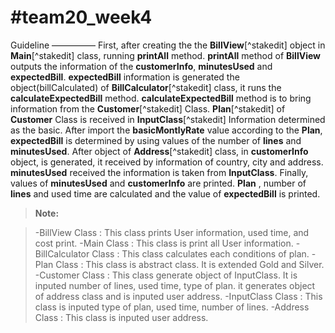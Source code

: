 #team20_week4
===============

Guideline
—————
First, after creating the the **BillView**[^stakedit] object in **Main**[^stakedit] class, running **printAll** method.
**printAll** method of **BillView** outputs the information of the **customerInfo**, **minutesUsed** and **expectedBill**.
**expectedBill** information is generated the object(billCalculated) of **BillCalculator**[^stakedit] class, it runs the **calculateExpectedBill** method.
**calculateExpectedBill** method is to bring information from the **Customer**[^stakedit] Class.
**Plan**[^stakedit] of **Customer** Class is received in **InputClass**[^stakedit] Information determined as the basic.
After import the **basicMontlyRate** value according to the **Plan**, **expectedBill** is determined by using values of the number of **lines** and **minutesUsed**.
After object of **Address**[^stakedit] class, in **customerInfo** object, is generated, it received by information of country, city and address. **minutesUsed** received the information is taken from **InputClass**.
Finally, values of **minutesUsed** and **customerInfo** are printed. **Plan** , number of **lines** and used time are calculated and the value of **expectedBill** is printed.

>**Note:**

> -BillView Class : This class prints User information, used time, and cost print.
> -Main Class : This class is print all User information.
> -BillCalculator Class : This class calculates each conditions of plan.
> -Plan Class : This class is abstract class. It is extended Gold and Silver.
> -Customer Class : This class generate object of InputClass. It is inputed number of lines, used time, type of plan. it generates object of address class and is inputed user address.
> -InputClass Class : This class is inputed type of plan, used time, number of lines. 
> -Address Class : This class is inputed user address.